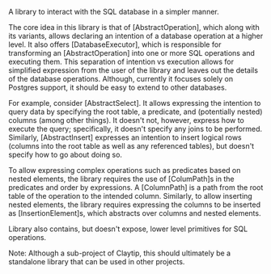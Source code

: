 A library to interact with the SQL database in a simpler manner.

The core idea in this library is that of [AbstractOperation], which along with
its variants, allows declaring an intention of a database operation at a higher
level. It also offers [DatabaseExecutor], which is responsible for transforming
an [AbstractOperation] into one or more SQL operations and executing them. This
separation of intention vs execution allows for simplified expression from the
user of the library and leaves out the details of the database operations.
Although, currently it focuses solely on Postgres support, it should be easy to
extend to other databases.

For example, consider [AbstractSelect]. It allows expressing the intention to
query data by specifying the root table, a predicate, and (potentially nested)
columns (among other things). It doesn't not, however, express how to execute
the query; specifically, it doesn't specify any joins to be performed.
Similarly, [AbstractInsert] expresses an intention to insert logical rows
(columns into the root table as well as any referenced tables), but doesn't
specify how to go about doing so.

To allow expressing complex operations such as predicates based on nested
elements, the library requires the use of [ColumPath]s in the predicates and
order by expressions. A [ColumnPath] is a path from the root table of the
operation to the intended column. Similarly, to allow inserting nested elements,
the library requires expressing the columns to be inserted as
[InsertionElement]s, which abstracts over columns and nested elements.

Library also contains, but doesn't expose, lower level primitives for SQL
operations.

Note: Although a sub-project of Claytip, this should ultimately be a standalone
library that can be used in other projects.

